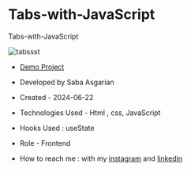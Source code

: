 
# Tabs-with-JavaScript
Tabs-with-JavaScript






![tabssst](https://github.com/SabaAsgarian/Tabs-with-JavaScript/assets/166124662/f15444f4-2ecd-43db-baa5-38a34fa7a2f8)



- [Demo Project](https://sabaasgarian.github.io/Tabs-with-JavaScript/)

- Developed by Saba Asgarian

- Created - 2024-06-22

- Technologies Used - Html , css, JavaScript 

- Hooks Used : useState 

- Role - Frontend

- How to reach me : with my [instagram](https://www.instagram.com/saba_asgarian_web?igsh=M2Z2dTU3cHFmeW1o&utm_source=qr) and [linkedin](https://www.linkedin.com/in/saba-asgarian-69161088?utm_source=share&utm_campaign=share_via&utm_content=profile&utm_medium=ios_app)

